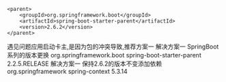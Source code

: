     <parent>
        <groupId>org.springframework.boot</groupId>
        <artifactId>spring-boot-starter-parent</artifactId>
        <version>2.6.2</version>
    </parent>
遇见问题应用启动卡主,是因为包的冲突导致,推荐方案一
    解决方案一 SpringBoot系列的版本更换
        <parent>
            <groupId>org.springframework.boot</groupId>
            <artifactId>spring-boot-starter-parent</artifactId>
            <version>2.2.5.RELEASE</version>
        </parent>
    解决方案一 保持2.6.2的版本不变添加依赖
        <dependency>
            <groupId>org.springframework</groupId>
            <artifactId>spring-context</artifactId>
            <version>5.3.14</version>
        </dependency>    